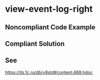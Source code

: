 # view-event-log-right

## Noncompliant Code Example

## Compliant Solution

## See

https://its.1c.ru/db/v8std#content:488:hdoc